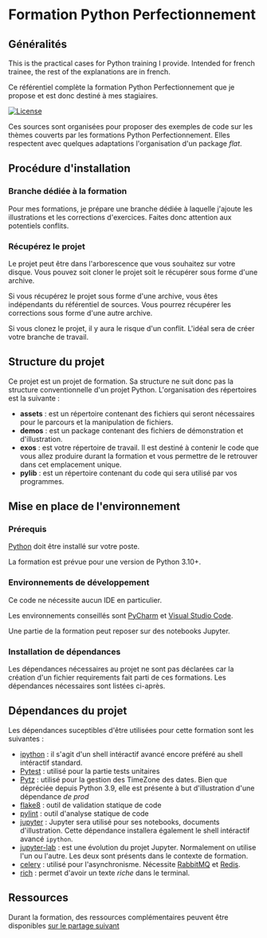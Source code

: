 # Formation Python Perfectionnement
## Généralités

This is the practical cases for Python training I provide. Intended for french trainee, the rest
of the explanations are in french.

Ce référentiel complète la formation Python Perfectionnement que je propose et est donc destiné à
mes stagiaires.

[![License](https://img.shields.io/github/license/darko-itpro/training-python.svg?style=plastic)](https://github.com/darko-itpro/training-python/blob/master/LICENSE)


Ces sources sont organisées pour proposer des exemples de code sur les thèmes couverts par les
formations Python Perfectionnement. Elles respectent avec quelques adaptations l'organisation d'un
package *flat*.

## Procédure d'installation
### Branche dédiée à la formation
Pour mes formations, je prépare une branche dédiée à laquelle j'ajoute les illustrations et les
corrections d'exercices. Faites donc attention aux potentiels conflits. 

### Récupérez le projet
Le projet peut être dans l'arborescence que vous souhaitez sur votre disque. Vous pouvez soit cloner
le projet soit le récupérer sous forme d'une archive.

Si vous récupérez le projet sous forme d'une archive, vous êtes indépendants du référentiel de
sources. Vous pourrez récupérer les corrections sous forme d'une autre archive.

Si vous clonez le projet, il y aura le risque d'un conflit. L'idéal sera de créer votre branche de
travail.

## Structure du projet
Ce projet est un projet de formation. Sa structure ne suit donc pas la
structure conventionnelle d'un projet Python. L'organisation des répertoires
est la suivante :
 * **assets** : est un répertoire contenant des fichiers qui seront nécessaires
 pour le parcours et la manipulation de fichiers.
 * **demos** : est un package contenant des fichiers de démonstration et
 d'illustration.
 * **exos** : est votre répertoire de travail. Il est destiné à contenir le
 code que vous allez produire durant la formation et vous permettre de le
 retrouver dans cet emplacement unique.
 * **pylib** : est un répertoire contenant du code qui sera utilisé par vos
 programmes.

## Mise en place de l'environnement

### Prérequis
[Python](https://www.python.org) doit être installé sur votre poste.

La formation est prévue pour une version de Python 3.10+.

### Environnements de développement
Ce code ne nécessite aucun IDE en particulier.

Les environnements conseillés sont [PyCharm](https://www.jetbrains.com/fr-fr/pycharm/)
et [Visual Studio Code](https://code.visualstudio.com/).

Une partie de la formation peut reposer sur des notebooks Jupyter.

### Installation de dépendances
Les dépendances nécessaires au projet ne sont pas déclarées car la création
d'un fichier requirements fait parti de ces formations. Les dépendances
nécessaires sont listées ci-après.
 
## Dépendances du projet
Les dépendances suceptibles d'être utilisées pour cette formation sont les
suivantes :
 * [ipython](https://jupyter.org/) : il s'agit d'un shell intéractif avancé encore préféré au shell
   intéractif standard.
 * [Pytest](https://docs.pytest.org/) : utilisé pour la partie tests unitaires
 * [Pytz](https://pypi.org/project/pytz/) : utilisé pour la gestion des TimeZone des dates. Bien
   que dépréciée depuis Python 3.9, elle est présente à but d'illustration d'une
   dépendance *de prod* 
 * [flake8](https://flake8.pycqa.org/) : outil de validation statique de code
 * [pylint](https://pypi.org/project/pylint/) : outil d'analyse statique de code
 * [jupyter](https://jupyter.org/) : Jupyter sera utilisé pour ses notebooks, documents
   d'illustration. Cette dépendance installera également le shell intéractif 
   avancé `ipython`.
 * [jupyter-lab](https://jupyter.org/) : est une évolution du projet Jupyter. Normalement on
   utilise l'un ou l'autre. Les deux sont présents dans le contexte de formation.
 * [celery](https://docs.celeryq.dev/) : utilisé pour l'asynchronisme. Nécessite
   [RabbitMQ](https://www.rabbitmq.com/) et [Redis](https://redis.io/).
 * [rich](https://github.com/Textualize/rich) : permet d'avoir un texte *riche* dans le terminal. 
 
## Ressources

Durant la formation, des ressources complémentaires peuvent être disponibles
[sur le partage suivant](https://bit.ly/3uh2MEQ)
